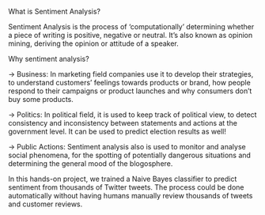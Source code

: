 What is Sentiment Analysis?

Sentiment Analysis is the process of ‘computationally’ determining whether a piece of writing is positive, negative or neutral. It’s also known as opinion mining, deriving the opinion or attitude of a speaker.

Why sentiment analysis?

-> Business: In marketing field companies use it to develop their strategies, to understand customers’ feelings towards products or brand, how people respond to their campaigns or product launches and why consumers don’t buy some
products.

-> Politics: In political field, it is used to keep track of political view, to detect consistency and inconsistency between statements and actions at the government level. It can be used to predict election results as well!

-> Public Actions: Sentiment analysis also is used to monitor and analyse social phenomena, for the spotting of potentially dangerous situations and determining the general mood of the blogosphere.


In this hands-on project, we trained a Naive Bayes classifier to predict sentiment from thousands of Twitter tweets. The process could be done automatically without having humans manually review thousands of tweets and customer reviews.
